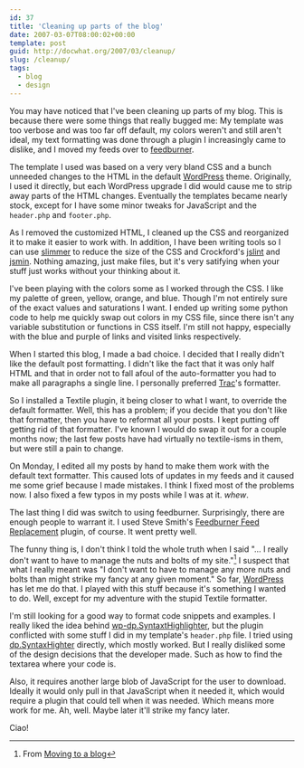 ```yaml
---
id: 37
title: 'Cleaning up parts of the blog'
date: 2007-03-07T08:00:02+00:00
template: post
guid: http://docwhat.org/2007/03/cleanup/
slug: /cleanup/
tags:
  - blog
  - design
---
```


You may have noticed that I've been cleaning up parts of my blog. This is
because there were some things that really bugged me: My template was too
verbose and was too far off default, my colors weren't and still aren't ideal,
my text formatting was done through a plugin I increasingly came to dislike, and
I moved my feeds over to [feedburner](http://feedburner.com/).

<!-- more -->

The template I used was based on a very very bland CSS and a bunch unneeded
changes to the HTML in the default [WordPress](http://wordpress.org/) theme.
Originally, I used it directly, but each WordPress upgrade I did would cause me
to strip away parts of the HTML changes. Eventually the templates became nearly
stock, except for I have some minor tweaks for JavaScript and the `header.php`
and `footer.php`.

As I removed the customized HTML, I cleaned up the CSS and reorganized it to
make it easier to work with. In addition, I have been writing tools so I can use
[slimmer](http://www.issuetrackerproduct.com/Documentation#slimmer) to reduce
the size of the CSS and Crockford's [jslint](http://www.jslint.com/) and
[jsmin](http://www.crockford.com/javascript/jsmin.html). Nothing amazing, just
make files, but it's very satifying when your stuff just works without your
thinking about it.

I've been playing with the colors some as I worked through the CSS. I like my
palette of green, yellow, orange, and blue. Though I'm not entirely sure of the
exact values and saturations I want. I ended up writing some python code to help
me quickly swap out colors in my CSS file, since there isn't any variable
substitution or functions in CSS itself. I'm still not happy, especially with
the blue and purple of links and visited links respectively.

When I started this blog, I made a bad choice. I decided that I really didn't
like the default post formatting. I didn't like the fact that it was only half
HTML and that in order not to fall afoul of the auto-formatter you had to make
all paragraphs a single line. I personally preferred
[Trac](http://trac.edgewall.org/)'s formatter.

So I installed a Textile plugin, it being closer to what I want, to override the
default formatter. Well, this has a problem; if you decide that you don't like
that formatter, then you have to reformat all your posts. I kept putting off
getting rid of that formatter. I've known I would do swap it out for a couple
months now; the last few posts have had virtually no textile-isms in them, but
were still a pain to change.

On Monday, I edited all my posts by hand to make them work with the default text
formatter. This caused lots of updates in my feeds and it caused me some grief
because I made mistakes. I think I fixed most of the problems now. I also fixed
a few typos in my posts while I was at it. _whew_.

The last thing I did was switch to using feedburner. Surprisingly, there are
enough people to warrant it. I used Steve Smith's
[Feedburner Feed Replacement](http://orderedlist.com/wordpress-plugins/feedburner-plugin/)
plugin, of course. It went pretty well.

The funny thing is, I don't think I told the whole truth when I said "… I really
don't want to have to manage the nuts and bolts of my site."[^1] I suspect that
what I really meant was "I don't want to have to manage any more nuts and bolts
than might strike my fancy at any given moment." So far,
[WordPress](http://wordpress.org/) has let me do that. I played with this stuff
because it's something I wanted to do. Well, except for my adventure with the
stupid Textile formatter.

I'm still looking for a good way to format code snippets and examples. I really
liked the idea behind
[wp-dp.SyntaxtHighlighter](http://blog.rubypdf.com/2006/09/28/wp-dpsyntaxhighlightersource-code-syntax-highlighting-plugin/),
but the plugin conflicted with some stuff I did in my template's `header.php`
file. I tried using
[dp.SyntaxHighter](http://www.dreamprojections.com/SyntaxHighlighter/) directly,
which mostly worked. But I really disliked some of the design decisions that the
developer made. Such as how to find the textarea where your code is.

Also, it requires another large blob of JavaScript for the user to download.
Ideally it would only pull in that JavaScript when it needed it, which would
require a plugin that could tell when it was needed. Which means more work for
me. Ah, well. Maybe later it'll strike my fancy later.

Ciao!

[^1]: From [Moving to a blog](http://docwhat.org/2006/09/moving-to-a-blog/)
